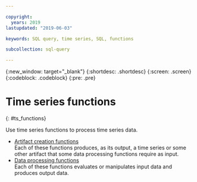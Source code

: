 ```yaml
---

copyright:
  years: 2019
lastupdated: "2019-06-03"

keywords: SQL query, time series, SQL, functions

subcollection: sql-query

---
```


{:new_window: target="_blank"}
{:shortdesc: .shortdesc}
{:screen: .screen}
{:codeblock: .codeblock}
{:pre: .pre}

# Time series functions
{: #ts_functions}

Use time series functions to process time series data.

-   [Artifact creation functions](/docs/services/sql-query?topic=sql-query-artifact)  
    Each of these functions produces, as its output, a time series or some other artifact that some data processing functions require as     input.
-   [Data processing functions](/docs/services/sql-query?topic=sql-query-data_processing_functions)  
    Each of these functions evaluates or manipulates input data and produces output data.
